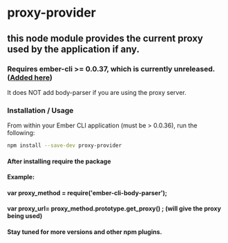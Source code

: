 proxy-provider
==============

## this node module provides the current proxy used by the application if any.

### Requires ember-cli >= 0.0.37, which is currently unreleased. ([Added here](https://github.com/stefanpenner/ember-cli/pull/1097))

It does NOT add body-parser if you are using the proxy server.


### Installation / Usage

From within your Ember CLI application (must be > 0.0.36), run the following:

```bash
npm install --save-dev proxy-provider
```
#### After installing require the package
 
#### Example:

#### var proxy_method = require('ember-cli-body-parser');

#### var proxy_url= proxy_method.prototype.get_proxy() ;   (will give the proxy being used)


#### Stay tuned for more versions and other npm plugins.

